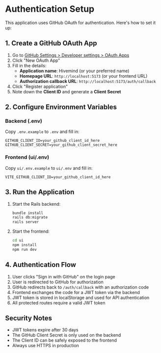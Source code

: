 # Authentication Setup

This application uses GitHub OAuth for authentication. Here's how to set it up:

## 1. Create a GitHub OAuth App

1. Go to [GitHub Settings > Developer settings > OAuth Apps](https://github.com/settings/applications/new)
2. Click "New OAuth App"
3. Fill in the details:
   - **Application name**: Hivemind (or your preferred name)
   - **Homepage URL**: `http://localhost:5173` (or your frontend URL)
   - **Authorization callback URL**: `http://localhost:5173/auth/callback`
4. Click "Register application"
5. Note down the **Client ID** and generate a **Client Secret**

## 2. Configure Environment Variables

### Backend (.env)
Copy `.env.example` to `.env` and fill in:
```
GITHUB_CLIENT_ID=your_github_client_id_here
GITHUB_CLIENT_SECRET=your_github_client_secret_here
```

### Frontend (ui/.env)
Copy `ui/.env.example` to `ui/.env` and fill in:
```
VITE_GITHUB_CLIENT_ID=your_github_client_id_here
```

## 3. Run the Application

1. Start the Rails backend:
   ```bash
   bundle install
   rails db:migrate
   rails server
   ```

2. Start the frontend:
   ```bash
   cd ui
   npm install
   npm run dev
   ```

## 4. Authentication Flow

1. User clicks "Sign in with GitHub" on the login page
2. User is redirected to GitHub for authorization
3. GitHub redirects back to `/auth/callback` with an authorization code
4. Frontend exchanges the code for a JWT token via the backend
5. JWT token is stored in localStorage and used for API authentication
6. All protected routes require a valid JWT token

## Security Notes

- JWT tokens expire after 30 days
- The GitHub Client Secret is only used on the backend
- The Client ID can be safely exposed to the frontend
- Always use HTTPS in production
